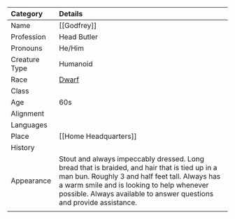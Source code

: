 | Category      | Details                                                                                                                                                                                                                                                              |
| :------------ | :------------------------------------------------------------------------------------------------------------------------------------------------------------------------------------------------------------------------------------------------------------------- |
| Name          | [[Godfrey]]                                                                                                                                                                                                                                                          |
| Profession    | Head Butler                                                                                                                                                                                                                                                          |
| Pronouns      | He/Him                                                                                                                                                                                                                                                               |
| Creature Type | Humanoid                                                                                                                                                                                                                                                             |
| Race          | [Dwarf](https://dnd5e.wikidot.com/lineage:dwarf)                                                                                                                                                                                                                     |
| Class         |                                                                                                                                                                                                                                                                      |
| Age           | 60s                                                                                                                                                                                                                                                                  |
| Alignment     |                                                                                                                                                                                                                                                                      |
| Languages     |                                                                                                                                                                                                                                                                      |
| Place         | [[Home Headquarters]]                                                                                                                                                                                                                                                |
| History       |                                                                                                                                                                                                                                                                      |
| Appearance    | Stout and always impeccably dressed. Long bread that is braided, and hair that is tied up in a man bun. Roughly 3 and half feet tall. Always has a warm smile and is looking to help whenever possible. Always available to answer questions and provide assistance. |
|               |                                                                                                                                                                                                                                                                      |
